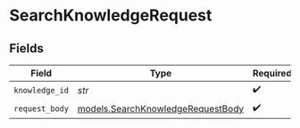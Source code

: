# SearchKnowledgeRequest


## Fields

| Field                                                                        | Type                                                                         | Required                                                                     | Description                                                                  |
| ---------------------------------------------------------------------------- | ---------------------------------------------------------------------------- | ---------------------------------------------------------------------------- | ---------------------------------------------------------------------------- |
| `knowledge_id`                                                               | *str*                                                                        | :heavy_check_mark:                                                           | N/A                                                                          |
| `request_body`                                                               | [models.SearchKnowledgeRequestBody](../models/searchknowledgerequestbody.md) | :heavy_check_mark:                                                           | N/A                                                                          |